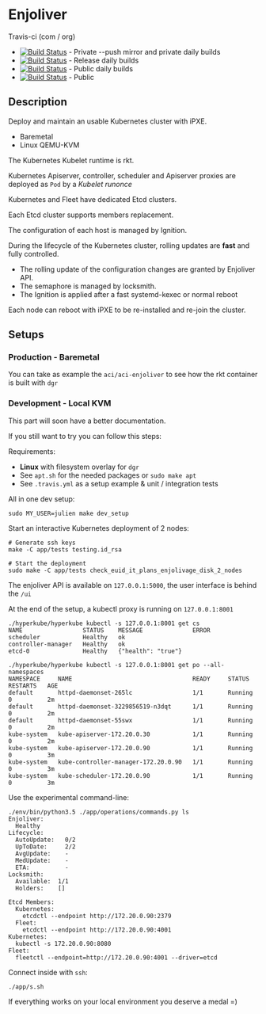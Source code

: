 # Enjoliver 

Travis-ci (com / org)

* [![Build Status](https://travis-ci.com/JulienBalestra/enjoliver-private.svg?token=ZwLEpiSqDoYCiBWcDCqE&branch=master)](https://travis-ci.com/JulienBalestra/enjoliver-private) - Private --push mirror and private daily builds  
* [![Build Status](https://travis-ci.com/JulienBalestra/enjoliver-release.svg?token=ZwLEpiSqDoYCiBWcDCqE&branch=master)](https://travis-ci.com/JulienBalestra/enjoliver-release) - Release daily builds 
* [![Build Status](https://travis-ci.com/JulienBalestra/enjoliver.svg?token=ZwLEpiSqDoYCiBWcDCqE&branch=master)](https://travis-ci.com/JulienBalestra/enjoliver) - Public daily builds  
* [![Build Status](https://travis-ci.org/JulienBalestra/enjoliver.svg?branch=master)](https://travis-ci.org/JulienBalestra/enjoliver) - Public


## Description

Deploy and maintain an usable Kubernetes cluster with iPXE.

* Baremetal
* Linux QEMU-KVM

The Kubernetes Kubelet runtime is rkt.

Kubernetes Apiserver, controller, scheduler and Apiserver proxies are deployed as `Pod` by a *Kubelet runonce*  

Kubernetes and Fleet have dedicated Etcd clusters.

Each Etcd cluster supports members replacement.

The configuration of each host is managed by Ignition.

During the lifecycle of the Kubernetes cluster, rolling updates are **fast** and fully controlled.
* The rolling update of the configuration changes are granted by Enjoliver API.
* The semaphore is managed by locksmith.
* The Ignition is applied after a fast systemd-kexec or normal reboot

Each node can reboot with iPXE to be re-installed and re-join the cluster.


## Setups


### Production - Baremetal

You can take as example the `aci/aci-enjoliver` to see how the rkt container is built with `dgr`
 
 
### Development - Local KVM

This part will soon have a better documentation.

If you still want to try you can follow this steps:

Requirements:

* **Linux** with filesystem overlay for `dgr`
* See `apt.sh` for the needed packages or `sudo make apt`
* See `.travis.yml` as a setup example & unit / integration tests

All in one dev setup:


    sudo MY_USER=julien make dev_setup
    
    
Start an interactive Kubernetes deployment of 2 nodes:

    # Generate ssh keys
    make -C app/tests testing.id_rsa
    
    # Start the deployment
    sudo make -C app/tests check_euid_it_plans_enjolivage_disk_2_nodes


The enjoliver API is available on `127.0.0.1:5000`, the user interface is behind the `/ui`

    
At the end of the setup, a kubectl proxy is running on `127.0.0.1:8001`
 
 

    ./hyperkube/hyperkube kubectl -s 127.0.0.1:8001 get cs
    NAME                 STATUS    MESSAGE              ERROR
    scheduler            Healthy   ok                   
    controller-manager   Healthy   ok                   
    etcd-0               Healthy   {"health": "true"}
    
    ./hyperkube/hyperkube kubectl -s 127.0.0.1:8001 get po --all-namespaces
    NAMESPACE     NAME                                  READY     STATUS    RESTARTS   AGE
    default       httpd-daemonset-265lc                 1/1       Running   0          2m
    default       httpd-daemonset-3229856519-n3dqt      1/1       Running   0          2m
    default       httpd-daemonset-55swx                 1/1       Running   0          2m
    kube-system   kube-apiserver-172.20.0.30            1/1       Running   0          2m
    kube-system   kube-apiserver-172.20.0.90            1/1       Running   0          3m
    kube-system   kube-controller-manager-172.20.0.90   1/1       Running   0          3m
    kube-system   kube-scheduler-172.20.0.90            1/1       Running   0          3m   


Use the experimental command-line:

    ./env/bin/python3.5 ./app/operations/commands.py ls
    Enjoliver:
      Healthy
    Lifecycle:
      AutoUpdate:   0/2
      UpToDate:     2/2
      AvgUpdate:    -
      MedUpdate:    -
      ETA:          -
    Locksmith:
      Available:  1/1
      Holders:    []
    
    Etcd Members:
      Kubernetes:
        etcdctl --endpoint http://172.20.0.90:2379
      Fleet:
        etcdctl --endpoint http://172.20.0.90:4001
    Kubernetes:
      kubectl -s 172.20.0.90:8080
    Fleet:
      fleetctl --endpoint=http://172.20.0.90:4001 --driver=etcd
      
    
    

Connect inside with `ssh`:


    ./app/s.sh
    

If everything works on your local environment you deserve a medal =)